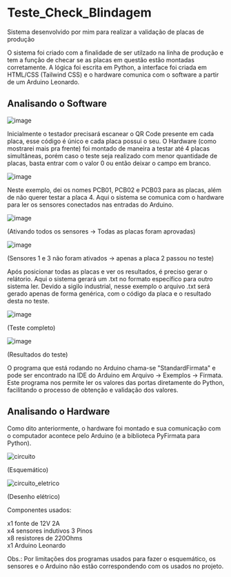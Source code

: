 # Teste_Check_Blindagem
Sistema desenvolvido por mim para realizar a validação de placas de produção

O sistema foi criado com a finalidade de ser utilzado na linha de produção e tem a função de checar se as placas em questão estão montadas corretamente. A 
lógica foi escrita em Python, a interface foi criada em HTML/CSS (Tailwind CSS) e o hardware comunica com o software a partir de um Arduino Leonardo.

<h2> Analisando o Software </h2>

![image](https://user-images.githubusercontent.com/70926962/172070865-f9d60f3c-8448-4dd1-8df9-d66bdc0cf51e.png)

Inicialmente o testador precisará escanear o QR Code presente em cada placa, esse código é único e cada placa possui o seu. O Hardware (como mostrarei mais pra
frente) foi montado de maneira a testar até 4 placas simultâneas, porém caso o teste seja realizado com menor quantidade de placas, basta entrar com o valor 0
ou então deixar o campo em branco.

![image](https://user-images.githubusercontent.com/70926962/172071025-c80ada75-df8a-4fce-92ac-4d9c744cf00e.png)

Neste exemplo, dei os nomes PCB01, PCB02 e PCB03 para as placas, além de não querer testar a placa 4. Aqui o sistema se comunica com o hardware para ler os
sensores conectados nas entradas do Arduino. 

![image](https://user-images.githubusercontent.com/70926962/172071124-e6ccf597-e430-4bc0-ba1f-5dccff170056.png)

(Ativando todos os sensores -> Todas as placas foram aprovadas)

![image](https://user-images.githubusercontent.com/70926962/172071150-1e40fba5-44c7-4831-b21e-e748653ae1ef.png)

(Sensores 1 e 3 não foram ativados -> apenas a placa 2 passou no teste)

Após posicionar todas as placas e ver os resultados, é preciso gerar o relátorio. Aqui o sistema gerará um .txt no formato específico para outro sistema
ler. Devido a sigilo industrial, nesse exemplo o arquivo .txt será gerado apenas de forma genérica, com o código da placa e o resultado desta no teste. 

![image](https://user-images.githubusercontent.com/70926962/172071384-83b6e101-3a8c-48d4-8710-b372c845e6fe.png)

(Teste completo)

![image](https://user-images.githubusercontent.com/70926962/172071748-0b28b37a-5e06-4a7f-a491-26ec157e2f0c.png)

(Resultados do teste)

O programa que está rodando no Arduino chama-se "StandardFirmata" e pode ser encontrado na IDE do Arduino em Arquivo -> Exemplos -> Firmata. Este 
programa nos permite ler os valores das portas diretamente do Python, facilitando o processo de obtenção e validação dos valores.

<h2> Analisando o Hardware </h2>

Como dito anteriormente, o hardware foi montado e sua comunicação com o computador acontece pelo Arduino (e a biblioteca PyFirmata para Python).

![circuito](https://user-images.githubusercontent.com/70926962/172071863-7c45dcdb-1cff-46f7-9794-ae8d20ff7938.png)

(Esquemático)

![circuito_eletrico](https://user-images.githubusercontent.com/70926962/172071868-41e1b342-36eb-4357-bde7-24265b4ff2b9.png)

(Desenho elétrico)

Componentes usados:<br>

x1 fonte de 12V 2A <br>
x4 sensores indutivos 3 Pinos<br>
x8 resistores de 220Ohms<br>
x1 Arduino Leonardo

Obs.: Por limitações dos programas usados para fazer o esquemático, os sensores e o Arduino não estão correspondendo com os usados no projeto.
